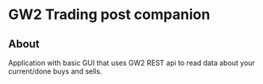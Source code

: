 # GW2 Trading post companion
 
## About 
Application with basic GUI that uses GW2 REST api to read data about your current/done buys and sells. 
